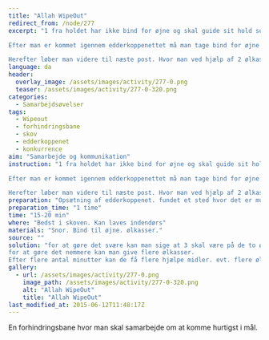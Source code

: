 ```yaml
---
title: "Allah WipeOut"
redirect_from: /node/277
excerpt: "1 fra holdet har ikke bind for øjne og skal guide sit hold som har bind for øjne igennem/over edderkoppenettet.

Efter man er kommet igennem edderkoppenettet må man tage bind for øjne af.

Herefter løber man videre til næste post. Hvor man ved hjælp af 2 ølkasser skal tilbagelægge en distance og/eller krydse en å."
language: da
header:
  overlay_image: /assets/images/activity/277-0.png
  teaser: /assets/images/activity/277-0-320.png
categories:
  - Samarbejdsøvelser
tags:
  - Wipeout
  - forhindringsbane
  - skov
  - edderkoppenet
  - konkurrence
aim: "Samarbejde og kommunikation"
instruction: "1 fra holdet har ikke bind for øjne og skal guide sit hold som har bind for øjne igennem/over edderkoppenettet.

Efter man er kommet igennem edderkoppenettet må man tage bind for øjne af.

Herefter løber man videre til næste post. Hvor man ved hjælp af 2 ølkasser skal tilbagelægge en distance og/eller krydse en å."
preparation: "Opsætning af edderkoppenet. fundet et sted hvor det er muligt at sætte op."
preparation_time: "1 time"
time: "15-20 min"
where: "Bedst i skoven. Kan laves indendørs"
materials: "Snor. Bind til øjne. ølkasser."
source: ""
solution: "for at gøre det svære kan man sige at 3 skal være på de to ølkasser.
for at gøre det nemmere kan man give flere ølkasser.
Efter flere antal minutter kan de få flere hjælpe midler. evt. flere ølkasser"
gallery:
  - url: /assets/images/activity/277-0.png
    image_path: /assets/images/activity/277-0-320.png
    alt: "Allah WipeOut"
    title: "Allah WipeOut"
last_modified_at: 2015-06-12T11:48:17Z
---
```

En forhindringsbane hvor man skal samarbejde om at komme hurtigst i mål.
